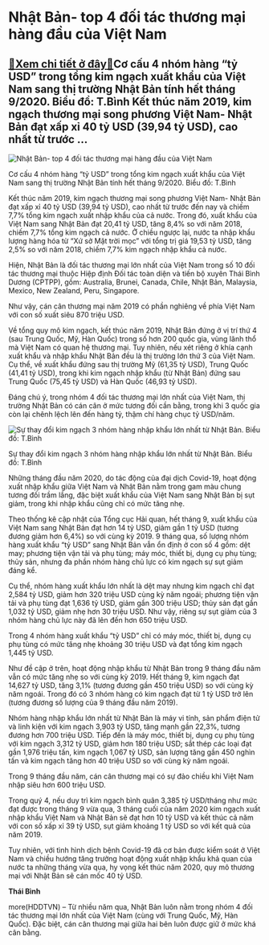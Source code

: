 Nhật Bản- top 4 đối tác thương mại hàng đầu của Việt Nam
========================================================

[:gift:Xem chi tiết ở đây:gift:](https://hddtvn.com/nhat-ban-top-4-doi-tac-thuong-mai-hang-dau-cua-viet-nam/)Cơ cấu 4 nhóm hàng “tỷ USD” trong tổng kim ngạch xuất khẩu của Việt Nam sang thị trường Nhật Bản tính hết tháng 9/2020. Biểu đồ: T.Bình Kết thúc năm 2019, kim ngạch thương mại song phương Việt Nam- Nhật Bản đạt xấp xỉ 40 tỷ USD (39,94 tỷ USD), cao nhất từ trước …
-----------------------------------------------------------------------------------------------------------------------------------------------------------------------------------------------------------------------------------------------------------------------





![Nhật Bản- top 4 đối tác thương mại hàng đầu của Việt Nam](https://haiquanonline.com.vn/stores/news_dataimages/hoannm/102020/15/15/in_article/3938_10-4325_image001.jpg?rt=20201015153939 "Cơ cấu 4 nhóm hàng ")


Cơ cấu 4 nhóm hàng “tỷ USD” trong tổng kim ngạch xuất khẩu của Việt Nam sang thị trường Nhật Bản tính hết tháng 9/2020. Biểu đồ: T.Bình



Kết thúc năm 2019, kim ngạch thương mại song phương Việt Nam- Nhật Bản đạt xấp xỉ 40 tỷ USD (39,94 tỷ USD), cao nhất từ trước đến nay và chiếm 7,7% tổng kim ngạch xuất nhập khẩu của cả nước. Trong đó, xuất khẩu của Việt Nam sang Nhật Bản đạt 20,41 tỷ USD, tăng 8,4% so với năm 2018, chiếm 7,7% tổng kim ngạch cả nước. Ở chiều ngược lại, nước ta nhập khẩu lượng hàng hóa từ “Xứ sở Mặt trời mọc” với tổng trị giá 19,53 tỷ USD, tăng 2,5% so với năm 2018, chiếm 7,7% kim ngạch nhập khẩu cả nước.





Hiện, Nhật Bản là đối tác thương mại lớn nhất của Việt Nam trong số 10 đối tác thương mại thuộc Hiệp định Đối tác toàn diện và tiến bộ xuyên Thái Bình Dương (CPTPP), gồm: Australia, Brunei, Canada, Chile, Nhật Bản, Malaysia, Mexico, New Zealand, Peru, Singapore.



Như vậy, cán cân thương mại năm 2019 có phần nghiêng về phía Việt Nam với con số xuất siêu 870 triệu USD.


Về tổng quy mô kim ngạch, kết thúc năm 2019, Nhật Bản đứng ở vị trí thứ 4 (sau Trung Quốc, Mỹ, Hàn Quốc) trong số hơn 200 quốc gia, vùng lãnh thổ mà Việt Nam có quan hệ thương mại. Tuy nhiên, nếu xét riêng ở khía cạnh xuất khẩu và nhập khẩu Nhật Bản đều là thị trường lớn thứ 3 của Việt Nam. Cụ thể, về xuất khẩu đứng sau thị trường Mỹ (61,35 tỷ USD), Trung Quốc (41,41 tỷ USD), trong khi kim ngạch nhập khẩu (từ Nhật Bản) đứng sau Trung Quốc (75,45 tỷ USD) và Hàn Quốc (46,93 tỷ USD).


Đáng chú ý, trong nhóm 4 đối tác thương mại lớn nhất của Việt Nam, thị trường Nhật Bản có cán cân ở mức tương đối cần bằng, trong khi 3 quốc gia còn lại chênh lệch lên đến hàng tỷ, thậm chí hàng chục tỷ USD/năm.





![Sự thay đổi kim ngạch 3 nhóm hàng nhập khẩu lớn nhất từ Nhật Bản. 	Biểu đồ: T.Bình](https://haiquanonline.com.vn/stores/news_dataimages/hoannm/102020/15/15/in_article/3936_10-4315_image001.jpg?rt=20201015154038 "Sự thay đổi kim ngạch 3 nhóm hàng nhập khẩu lớn nhất từ Nhật Bản. 	Biểu đồ: T.Bình")


Sự thay đổi kim ngạch 3 nhóm hàng nhập khẩu lớn nhất từ Nhật Bản. Biểu đồ: T.Bình



Những tháng đầu năm 2020, do tác động của đại dịch Covid-19, hoạt động xuất nhập khẩu giữa Việt Nam và Nhật Bản nằm trong gam màu chung tương đối trầm lắng, đặc biệt xuất khẩu của Việt Nam sang Nhật Bản bị sụt giảm, trong khi nhập khẩu cũng chỉ có mức tăng nhẹ.


Theo thống kê cập nhật của Tổng cục Hải quan, hết tháng 9, xuất khẩu của Việt Nam sang Nhật Bản đạt hơn 14 tỷ USD, giảm gần 1 tỷ USD (tương đương giảm hơn 6,4%) so với cùng kỳ 2019. 9 tháng qua, số lượng nhóm hàng xuất khẩu “tỷ USD” sang Nhật Bản vẫn ổn định ở con số 4 gồm: dệt may; phương tiện vận tải và phụ tùng; máy móc, thiết bị, dụng cụ phụ tùng; thủy sản, nhưng đa phần nhóm hàng chủ lực có kim ngạch sự sụt giảm đáng kể.


Cụ thể, nhóm hàng xuất khẩu lớn nhất là dệt may nhưng kim ngạch chỉ đạt 2,584 tỷ USD, giảm hơn 320 triệu USD cùng kỳ năm ngoái; phương tiện vận tải và phụ tùng đạt 1,636 tỷ USD, giảm gần 300 triệu USD; thủy sản đạt gần 1,032 tỷ USD, giảm nhẹ hơn 30 triệu USD. Như vậy, riêng sự sụt giảm của 3 nhóm hàng chủ lực này đã lên đến hơn 650 triệu USD.


Trong 4 nhóm hàng xuất khẩu “tỷ USD” chỉ có máy móc, thiết bị, dụng cụ phụ tùng có mức tăng nhẹ khoảng 30 triệu USD và đạt tổng kim ngạch 1,445 tỷ USD.


Như đề cập ở trên, hoạt động nhập khẩu từ Nhật Bản trong 9 tháng đầu năm vẫn có mức tăng nhẹ so với cùng kỳ 2019. Hết tháng 9, kim ngạch đạt 14,627 tỷ USD, tăng 3,1% (tương đương gần 450 triệu USD) so với cùng kỳ năm ngoái. Trong đó có 3 nhóm hàng có kim ngạch đạt từ 1 tỷ USD trở lên (tương đương số lượng của 9 tháng đầu năm 2019).


Nhóm hàng nhập khẩu lớn nhất từ Nhật Bản là máy vi tính, sản phẩm điện tử và linh kiện với kim ngạch 3,903 tỷ USD, tăng mạnh gần 22,3%, tương đương hơn 700 triệu USD. Tiếp đến là máy móc, thiết bị, dụng cụ phụ tùng với kim ngạch 3,312 tỷ USD, giảm hơn 180 triệu USD; sắt thép các loại đạt gần 1,976 triệu tấn, kim ngạch 1,067 tỷ USD, sản lượng tăng gần 450 nghìn tấn và kim ngạch tăng hơn 40 triệu USD so với cùng kỳ năm ngoái.


Trong 9 tháng đầu năm, cán cân thương mại có sự đảo chiều khi Việt Nam nhập siêu hơn 600 triệu USD.


Trong quý 4, nếu duy trì kim ngạch bình quân 3,385 tỷ USD/tháng như mức đạt được trong tháng 9 vừa qua, 3 tháng cuối của năm 2020 kim ngạch xuất nhập khẩu Việt Nam và Nhật Bản sẽ đạt hơn 10 tỷ USD và kết thúc cả năm với con số xấp xỉ 39 tỷ USD, sụt giảm khoảng 1 tỷ USD so với kết quả của năm 2019.


Tuy nhiên, với tình hình dịch bệnh Covid-19 đã cơ bản được kiểm soát ở Việt Nam và chiều hướng tăng trưởng hoạt động xuất nhập khẩu khả quan của nước ta những tháng vừa qua, hy vọng kết thúc năm 2020, quy mô thương mại với Nhật Bản sẽ cán mốc 40 tỷ USD.




**Thái Bình**



more(HDDTVN) – Từ nhiều năm qua, Nhật Bản luôn nằm trong nhóm 4 đối tác thương mại lớn nhất của Việt Nam (cùng với Trung Quốc, Mỹ, Hàn Quốc). Đặc biệt, cán cân thương mại giữa hai bên luôn được giữ ở mức khá cân bằng.

